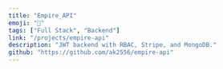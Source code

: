```yaml
---
title: "Empire_API"
emoji: "🔐"
tags: ["Full Stack", "Backend"]
link: "/projects/empire-api"
description: "JWT backend with RBAC, Stripe, and MongoDB."
github: "https://github.com/ak2556/empire-api"
---
```

